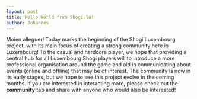```yaml
---
layout: post
title: Hello World from Shogi.lu!
author: Johannes
---
```

Moien alleguer! Today marks the beginning of the Shogi Luxembourg project, with its main focus of creating a strong community here in Luxembourg! To the casual and hardcore player, we hope that providing a central hub for all Luxembourg Shogi players will to introduce a more professional organisation around the game and aid in communicating about events (online and offline) that may be of interest. The community is now in its early stages, but we hope to see this project evolve in the coming months. If you are interested in interacting more, please check out the <strong>community</strong> tab and share with anyone who would also be interested! 